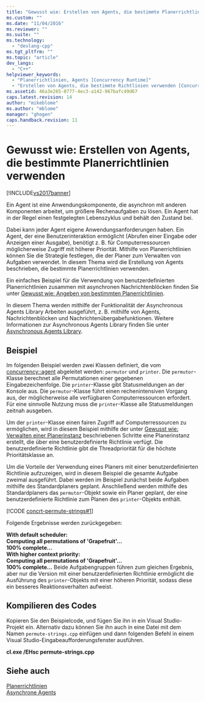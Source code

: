 ```yaml
---
title: "Gewusst wie: Erstellen von Agents, die bestimmte Planerrichtlinien verwenden | Microsoft Docs"
ms.custom: ""
ms.date: "11/04/2016"
ms.reviewer: ""
ms.suite: ""
ms.technology: 
  - "devlang-cpp"
ms.tgt_pltfrm: ""
ms.topic: "article"
dev_langs: 
  - "C++"
helpviewer_keywords: 
  - "Planerrichtlinien, Agents [Concurrency Runtime]"
  - "Erstellen von Agents, die bestimmte Richtlinien verwenden [Concurrency Runtime]"
ms.assetid: 46a3e265-0777-4ec3-a142-967bafc49d67
caps.latest.revision: 14
author: "mikeblome"
ms.author: "mblome"
manager: "ghogen"
caps.handback.revision: 11
---
```

# Gewusst wie: Erstellen von Agents, die bestimmte Planerrichtlinien verwenden
[!INCLUDE[vs2017banner](../../assembler/inline/includes/vs2017banner.md)]

Ein Agent ist eine Anwendungskomponente, die asynchron mit anderen Komponenten arbeitet, um größere Rechenaufgaben zu lösen.  Ein Agent hat in der Regel einen festgelegten Lebenszyklus und behält den Zustand bei.  
  
 Dabei kann jeder Agent eigene Anwendungsanforderungen haben.  Ein Agent, der eine Benutzerinteraktion ermöglicht \(Abrufen einer Eingabe oder Anzeigen einer Ausgabe\), benötigt z. B. für Computerressourcen möglicherweise Zugriff mit höherer Priorität.  Mithilfe von Planerrichtlinien können Sie die Strategie festlegen, die der Planer zum Verwalten von Aufgaben verwendet.  In diesem Thema wird die Erstellung von Agents beschrieben, die bestimmte Planerrichtlinien verwenden.  
  
 Ein einfaches Beispiel für die Verwendung von benutzerdefinierten Planerrichtlinien zusammen mit asynchronen Nachrichtenblöcken finden Sie unter [Gewusst wie: Angeben von bestimmten Planerrichtlinien](../../parallel/concrt/how-to-specify-specific-scheduler-policies.md).  
  
 In diesem Thema werden mithilfe der Funktionalität der Asynchronous Agents Library Arbeiten ausgeführt, z. B. mithilfe von Agents, Nachrichtenblöcken und Nachrichtenübergabefunktionen.  Weitere Informationen zur Asynchronous Agents Library finden Sie unter [Asynchronous Agents Library](../../parallel/concrt/asynchronous-agents-library.md).  
  
## Beispiel  
 Im folgenden Beispiel werden zwei Klassen definiert, die vom [concurrency::agent](../../parallel/concrt/reference/agent-class.md) abgeleitet werden: `permutor` und `printer`.  Die `permutor`\-Klasse berechnet alle Permutationen einer gegebenen Eingabezeichenfolge.  Die `printer`\-Klasse gibt Statusmeldungen an der Konsole aus.  Die `permutor`\-Klasse führt einen rechenintensiven Vorgang aus, der möglicherweise alle verfügbaren Computerressourcen erfordert.  Für eine sinnvolle Nutzung muss die `printer`\-Klasse alle Statusmeldungen zeitnah ausgeben.  
  
 Um der `printer`\-Klasse einen fairen Zugriff auf Computerressourcen zu ermöglichen, wird in diesem Beispiel mithilfe der unter [Gewusst wie: Verwalten einer Planerinstanz](../../parallel/concrt/how-to-manage-a-scheduler-instance.md) beschriebenen Schritte eine Planerinstanz erstellt, die über eine benutzerdefinierte Richtlinie verfügt.  Die benutzerdefinierte Richtlinie gibt die Threadpriorität für die höchste Prioritätsklasse an.  
  
 Um die Vorteile der Verwendung eines Planers mit einer benutzerdefinierten Richtlinie aufzuzeigen, wird in diesem Beispiel die gesamte Aufgabe zweimal ausgeführt.  Dabei werden im Beispiel zunächst beide Aufgaben mithilfe des Standardplaners geplant.  Anschließend werden mithilfe des Standardplaners das `permutor`\-Objekt sowie ein Planer geplant, der eine benutzerdefinierte Richtlinie zum Planen des `printer`\-Objekts enthält.  
  
 [!CODE [concrt-permute-strings#1](../CodeSnippet/VS_Snippets_ConcRT/concrt-permute-strings#1)]  
  
 Folgende Ergebnisse werden zurückgegeben:  
  
  **With default scheduler:**  
**Computing all permutations of 'Grapefruit'...**  
**100% complete...**  
**With higher context priority:**  
**Computing all permutations of 'Grapefruit'...**  
**100% complete...** Beide Aufgabengruppen führen zum gleichen Ergebnis, aber nur die Version mit einer benutzerdefinierten Richtlinie ermöglicht die Ausführung des `printer`\-Objekts mit einer höheren Priorität, sodass diese ein besseres Reaktionsverhalten aufweist.  
  
## Kompilieren des Codes  
 Kopieren Sie den Beispielcode, und fügen Sie ihn in ein Visual Studio\-Projekt ein. Alternativ dazu können Sie ihn auch in eine Datei mit dem Namen `permute-strings.cpp` einfügen und dann folgenden Befehl in einem Visual Studio\-Eingabeaufforderungsfenster ausführen.  
  
 **cl.exe \/EHsc permute\-strings.cpp**  
  
## Siehe auch  
 [Planerrichtlinien](../../parallel/concrt/scheduler-policies.md)   
 [Asynchrone Agents](../../parallel/concrt/asynchronous-agents.md)   
 